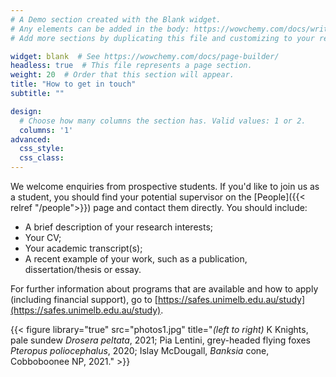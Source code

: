 ```yaml
---
# A Demo section created with the Blank widget.
# Any elements can be added in the body: https://wowchemy.com/docs/writing-markdown-latex/
# Add more sections by duplicating this file and customizing to your requirements.

widget: blank  # See https://wowchemy.com/docs/page-builder/
headless: true  # This file represents a page section.
weight: 20  # Order that this section will appear.
title: "How to get in touch"
subtitle: ""

design:
  # Choose how many columns the section has. Valid values: 1 or 2.
  columns: '1'
advanced:
  css_style:
  css_class:
---
```


We welcome enquiries from prospective students. If you'd like to join us as a student, you should find your potential supervisor on the [People]({{< relref "/people">}}) page and contact them directly.  You should include:

- A brief description of your research interests; 
- Your CV; 
- Your academic transcript(s); 
- A recent example of your work, such as a publication, dissertation/thesis or essay.  

For further information about programs that are available and how to apply (including financial support), go to [https://safes.unimelb.edu.au/study](https://safes.unimelb.edu.au/study).

{{< figure library="true" src="photos1.jpg" title="_(left to right)_ K Knights, pale sundew _Drosera peltata_, 2021; Pia Lentini, grey-headed flying foxes _Pteropus poliocephalus_, 2020; Islay McDougall, _Banksia_ cone, Cobboboonee NP, 2021." >}}
